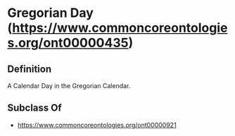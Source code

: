 # Gregorian Day (https://www.commoncoreontologies.org/ont00000435)

## Definition
A Calendar Day in the Gregorian Calendar.

## Subclass Of
- https://www.commoncoreontologies.org/ont00000921

